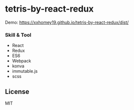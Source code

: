 # tetris-by-react-redux

Demo: https://xxhomey19.github.io/tetris-by-react-redux/dist/

### Skill & Tool
* React
* Redux
* ES6
* Webpack
* konva
* immutable.js
* scss

License
----
MIT

